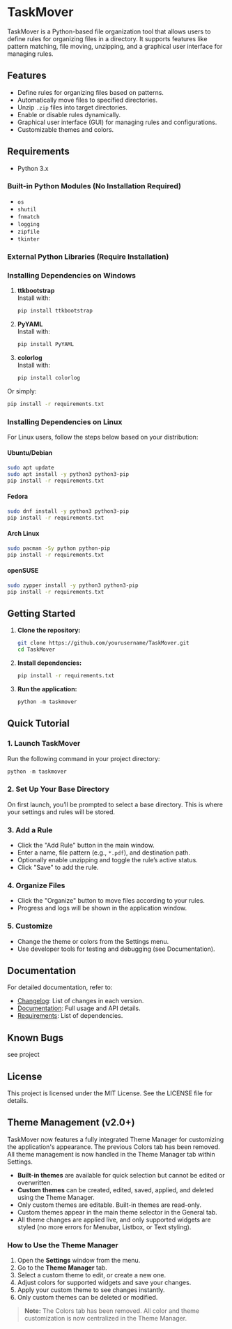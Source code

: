 # TaskMover

TaskMover is a Python-based file organization tool that allows users to define rules for organizing files in a directory. It supports features like pattern matching, file moving, unzipping, and a graphical user interface for managing rules.

## Features

- Define rules for organizing files based on patterns.
- Automatically move files to specified directories.
- Unzip `.zip` files into target directories.
- Enable or disable rules dynamically.
- Graphical user interface (GUI) for managing rules and configurations.
- Customizable themes and colors.

## Requirements

- Python 3.x

### Built-in Python Modules (No Installation Required)

- `os`
- `shutil`
- `fnmatch`
- `logging`
- `zipfile`
- `tkinter`

### External Python Libraries (Require Installation)


### Installing Dependencies on Windows


1. **ttkbootstrap**  
   Install with:

   ```bash
   pip install ttkbootstrap
   ```

2. **PyYAML**  
   Install with:

   ```bash
   pip install PyYAML
   ```

3. **colorlog**  
   Install with:

   ```bash
   pip install colorlog
   ```

Or simply:

```bash
pip install -r requirements.txt
```


### Installing Dependencies on Linux
For Linux users, follow the steps below based on your distribution:


#### Ubuntu/Debian
```bash
sudo apt update
sudo apt install -y python3 python3-pip
pip install -r requirements.txt
```

#### Fedora
```bash
sudo dnf install -y python3 python3-pip
pip install -r requirements.txt
```

#### Arch Linux
```bash
sudo pacman -Sy python python-pip
pip install -r requirements.txt
```

#### openSUSE
```bash
sudo zypper install -y python3 python3-pip
pip install -r requirements.txt
```

## Getting Started

1. **Clone the repository:**

   ```bash
   git clone https://github.com/yourusername/TaskMover.git
   cd TaskMover
   ```

2. **Install dependencies:**

   ```bash
   pip install -r requirements.txt
   ```

3. **Run the application:**

   ```powershell
   python -m taskmover
   ```

## Quick Tutorial

### 1. Launch TaskMover

Run the following command in your project directory:

```powershell
python -m taskmover
```

### 2. Set Up Your Base Directory

On first launch, you’ll be prompted to select a base directory. This is where your settings and rules will be stored.

### 3. Add a Rule

- Click the "Add Rule" button in the main window.
- Enter a name, file pattern (e.g., `*.pdf`), and destination path.
- Optionally enable unzipping and toggle the rule’s active status.
- Click "Save" to add the rule.

### 4. Organize Files

- Click the "Organize" button to move files according to your rules.
- Progress and logs will be shown in the application window.

### 5. Customize

- Change the theme or colors from the Settings menu.
- Use developer tools for testing and debugging (see Documentation).

## Documentation

For detailed documentation, refer to:

- [Changelog](./CHANGELOG.md): List of changes in each version.
- [Documentation](./DOCUMENTATION.md): Full usage and API details.
- [Requirements](./requirements.txt): List of dependencies.

## Known Bugs


see project 


## License

This project is licensed under the MIT License. See the LICENSE file for details.

## Theme Management (v2.0+)

TaskMover now features a fully integrated Theme Manager for customizing the application's appearance. The previous Colors tab has been removed. All theme management is now handled in the Theme Manager tab within Settings.

- **Built-in themes** are available for quick selection but cannot be edited or overwritten.
- **Custom themes** can be created, edited, saved, applied, and deleted using the Theme Manager.
- Only custom themes are editable. Built-in themes are read-only.
- Custom themes appear in the main theme selector in the General tab.
- All theme changes are applied live, and only supported widgets are styled (no more errors for Menubar, Listbox, or Text styling).

### How to Use the Theme Manager

1. Open the **Settings** window from the menu.
2. Go to the **Theme Manager** tab.
3. Select a custom theme to edit, or create a new one.
4. Adjust colors for supported widgets and save your changes.
5. Apply your custom theme to see changes instantly.
6. Only custom themes can be deleted or modified.

> **Note:** The Colors tab has been removed. All color and theme customization is now centralized in the Theme Manager.
